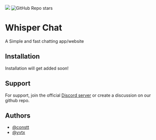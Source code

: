 ![](assets/whispher-banner.png)
![GitHub Repo stars](https://img.shields.io/github/stars/constttdev/pressflow)

# Whisper Chat
A Simple and fast chatting app/website

## Installation

Installation will get added soon!

## Support

For support, join the official [Discord server](https://discord.gg/4SSmCATGbZ) or create a discussion on our github repo.

## Authors

- [@constt](https://www.github.com/constt)
- [@yvtx](https://www.github.com/mbreede08)

